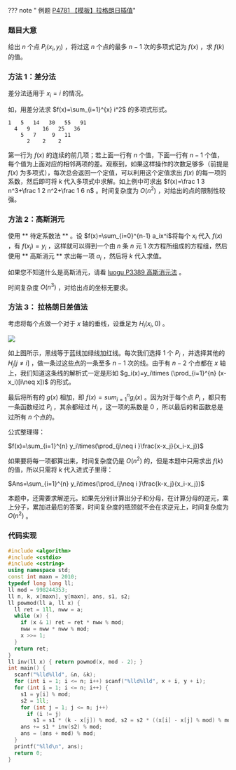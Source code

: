 ??? note " 例题 [P4781 【模板】拉格朗日插值](https://www.luogu.org/problemnew/show/P4781)"

### 题目大意

给出 $n$ 个点 $P_i(x_i,y_i)$ ，将过这 $n$ 个点的最多 $n-1$ 次的多项式记为 $f(x)$ ，求 $f(k)$ 的值。

### 方法 1：差分法

差分法适用于 $x_i=i$ 的情况。

如，用差分法求 $f(x)=\sum_{i=1}^{x} i^2$ 的多项式形式。

    1   5   14   30   55   91
      4   9    16   25   36
        5   7     9   11
          2    2    2

第一行为 $f(x)$ 的连续的前几项；若上面一行有 $n$ 个值，下面一行有 $n-1$ 个值，每个值为上面对应的相邻两项的差。观察到，如果这样操作的次数足够多（前提是 $f(x)$ 为多项式），每次总会返回一个定值，可以利用这个定值求出 $f(x)$ 的每一项的系数，然后即可将 $k$ 代入多项式中求解。如上例中可求出 $f(x)=\frac 1 3 n^3+\frac 1 2 n^2+\frac 1 6 n$ 。时间复杂度为 $O(n^2)$ ，对给出的点的限制性较强。

### 方法 2：高斯消元

使用 ** 待定系数法 ** 。设 $f(x)=\sum_{i=0}^{n-1} a_ix^i$将每个 $x_i$ 代入 $f(x)$ ，有 $f(x_i)=y_i$ ，这样就可以得到一个由 $n$ 条 $n$ 元 $1$ 次方程所组成的方程组，然后使用 ** 高斯消元 ** 求出每一项 $a_i$ ，然后将 $k$ 代入求值。

如果您不知道什么是高斯消元，请看 [luogu P3389 高斯消元法](https://www.luogu.org/problemnew/show/P3389) 。

时间复杂度 $O(n^3)$ ，对给出点的坐标无要求。

### 方法 3： 拉格朗日差值法

考虑将每个点做一个对于 $x$ 轴的垂线，设垂足为 $H_i(x_i,0)$ 。

![](https://cdn.luogu.org/upload/pic/39927.png)

如上图所示，黑线等于蓝线加绿线加红线。每次我们选择 $1$ 个 $P_i$ ，并选择其他的 $H_j[j\neq i]$ ，做一条过这些点的一条至多 $n-1$ 次的线。由于有 $n-2$ 个点都在 $x$ 轴上，我们知道这条线的解析式一定是形如 $g_i(x)=y_i\times (\prod_{i=1}^{n} (x-x_i)[i\neq x])$ 的形式。

最后将所有的 $g(x)$ 相加，即 $f(x)=sum_{i=1}^{n}g_i(x)$ 。因为对于每个点 $P_i$ ，都只有一条函数经过 $P_i$ ，其余都经过 $H_i$ ，这一项的系数是 $0$ ，所以最后的和函数总是过所有 $n$ 个点的。

公式整理得：

$f(x)=\sum_{i=1}^{n} y_i\times(\prod_{j\neq i }\frac{x-x_j}{x_i-x_j})$

如果要将每一项都算出来，时间复杂度仍是 $O(n^2)$ 的，但是本题中只用求出 $f(k)$ 的值，所以只需将 $k$ 代入进式子里得：

$Ans=\sum_{i=1}^{n} y_i\times(\prod_{j\neq i }\frac{k-x_j}{x_i-x_j})$

本题中，还需要求解逆元。如果先分别计算出分子和分母，在计算分母的逆元，乘上分子，累加进最后的答案，时间复杂度的瓶颈就不会在求逆元上，时间复杂度为 $O(n^2)$ 。

### 代码实现

```cpp
#include <algorithm>
#include <cstdio>
#include <cstring>
using namespace std;
const int maxn = 2010;
typedef long long ll;
ll mod = 998244353;
ll n, k, x[maxn], y[maxn], ans, s1, s2;
ll powmod(ll a, ll x) {
  ll ret = 1ll, nww = a;
  while (x) {
    if (x & 1) ret = ret * nww % mod;
    nww = nww * nww % mod;
    x >>= 1;
  }
  return ret;
}
ll inv(ll x) { return powmod(x, mod - 2); }
int main() {
  scanf("%lld%lld", &n, &k);
  for (int i = 1; i <= n; i++) scanf("%lld%lld", x + i, y + i);
  for (int i = 1; i <= n; i++) {
    s1 = y[i] % mod;
    s2 = 1ll;
    for (int j = 1; j <= n; j++)
      if (i != j)
        s1 = s1 * (k - x[j]) % mod, s2 = s2 * ((x[i] - x[j] % mod) % mod) % mod;
    ans += s1 * inv(s2) % mod;
    ans = (ans + mod) % mod;
  }
  printf("%lld\n", ans);
  return 0;
}
```

